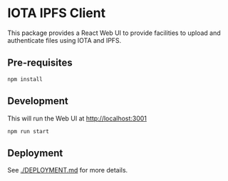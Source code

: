 # IOTA IPFS Client

This package provides a React Web UI to provide facilities to upload and authenticate files using IOTA and IPFS.

## Pre-requisites

```shell
npm install
```

## Development

This will run the Web UI at <http://localhost:3001>

```shell
npm run start
```

## Deployment

See [./DEPLOYMENT.md](./DEPLOYMENT.md) for more details.

